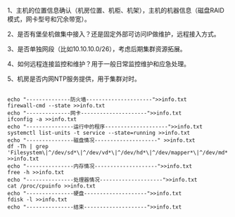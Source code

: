 1、主机的位置信息确认（机房位置、机柜、机架），主机的机器信息（磁盘RAID模式，网卡型号和冗余带宽）。

2、是否有堡垒机做集中接入？还是固定外部可访问IP做维护，远程接入方式。

3、是否单独网段（比如10.10.10.0/26），考虑后期集群资源拓展。

4、如何远程连接监控和维护？用于一般日常监控维护和应急处理。

5、机房是否内网NTP服务提供，用于集群对时。









```

echo "--------------防火墙---------------------">>info.txt
firewall-cmd --state >>info.txt
echo "--------------网卡---------------------">>info.txt
ifconfig -a >>info.txt
echo "---------------运行中的程序--------------------">>info.txt
systemctl list-units -t service --state=running >>info.txt
echo "---------------磁盘情况--------------------" >>info.txt 
df -Th | grep 'Filesystem\|^/dev/sd*\|^/dev/vd*\|^/dev/hd*\|^/dev/mapper*\|^/dev/md*' >>info.txt
echo "---------------内存情况--------------------">>info.txt
free -h >>info.txt
echo "---------------处理器情况--------------------">>info.txt
cat /proc/cpuinfo >>info.txt
echo "---------------硬盘--------------------">>info.txt
fdisk -l >>info.txt
echo "---------------结束--------------------">>info.txt
```

